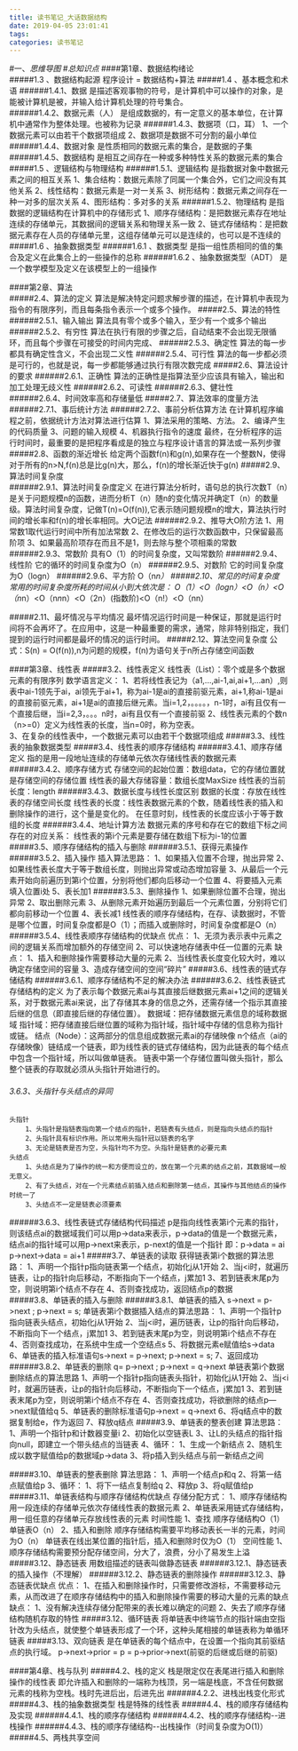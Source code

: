 ```yaml
---
title: 读书笔记_大话数据结构
date: 2019-04-05 23:01:41
tags:
categories: 读书笔记
---
```


#一、*思维导图*
#*总知识点*
####第1章、数据结构绪论  
#####1.3 、数据结构起源
		程序设计 = 数据结构+算法
#####1.4 、基本概念和术语
######1.4.1、数据
	是描述客观事物的符号，是计算机中可以操作的对象，是能被计算机是被，并输入给计算机处理的符号集合。 	
######1.4.2、数据元素（人）
	是组成数据的，有一定意义的基本单位，在计算机中通常作为整体处理。也被称为记录
######1.4.3、数据项（口，耳）
	1、一个数据元素可以由若干个数据项组成
	2、数据项是数据不可分割的最小单位
######1.4.4、数据对象
	是性质相同的数据元素的集合，是数据的子集
######1.4.5、数据结构
	是相互之间存在一种或多种特性关系的数据元素的集合
#####1.5 、逻辑结构与物理结构
######1.5.1、逻辑结构
	是指数据对象中数据元素之间的相互关系
	1、集合结构：数据元素除了同属一个集合外，它们之间没有其他关系
	2、线性结构：数据元素是一对一关系
	3、树形结构：数据元素之间存在一种一对多的层次关系
	4、图形结构：多对多的关系
######1.5.2、物理结构
	是指数据的逻辑结构在计算机中的存储形式
		1、顺序存储结构：是把数据元素存在地址连续的存储单元，其数据间的逻辑关系和物理关系一致
		2、链式存储结构：是把数据元素存在人员的存储单元里，这组存储单元可以是连续的，也可以是不连续的
#####1.6 、抽象数据类型
######1.6.1 、数据类型
		是指一组性质相同的值的集合及定义在此集合上的一些操作的总称
######1.6.2 、抽象数据类型（ADT）
		是一个数学模型及定义在该模型上的一组操作
	
####第2章、算法	
#####2.4、算法的定义
	算法是解决特定问题求解步骤的描述，在计算机中表现为指令的有限序列，而且每条指令表示一个或多个操作。
#####2.5、算法的特性
######2.5.1、输入输出
		算法具有零个或多个输入，至少有一个或多个输出
######2.5.2、有穷性
		算法在执行有限的步骤之后，自动结束不会出现无限循环，而且每个步骤在可接受的时间内完成、
######2.5.3、确定性
		算法的每一步都具有确定性含义，不会出现二义性
######2.5.4、可行性
		算法的每一步都必须是可行的，也就是说，每一步都能够通过执行有限次数完成
#####2.6、算法设计的要求
######2.6.1、正确性
		算法的正确性是指算法至少应该具有输入，输出和加工处理无歧义性
######2.6.2、可读性
######2.6.3、健壮性
######2.6.4、时间效率高和存储量低
#####2.7、算法效率的度量方法
######2.7.1、事后统计方法
######2.7.2、事前分析估算方法
		在计算机程序编程之前，依据统计方法对算法进行估算
			1、算法采用的策略、方法。
			2、编译产生的代码质量
			3、问题的输入规模
			4、机器执行指令的速度
		最终，在分析程序的运行时间时，最重要的是把程序看成是的独立与程序设计语言的算法或一系列步骤
#####2.8、函数的渐近增长
		给定两个函数f(n)和g(n),如果存在一个整数N，使得对于所有的n>N,f(n)总是比g(n)大，那么，f(n)的增长渐近快于g(n)
#####2.9、算法时间复杂度	
######2.9.1、算法时间复杂度定义
		在进行算法分析时，语句总的执行次数T（n）是关于问题规模n的函数，进而分析T（n）随n的变化情况并确定T（n）的数量级。算法时间复杂度，记做T(n)=O(f(n)),它表示随问题规模n的增大，算法执行时间的增长率和f(n)的增长率相同。大O记法
######2.9.2、推导大O阶方法
	1、用常数1取代运行时间中所有加法常数
	2、在修改后的运行次数函数中，只保留最高阶项
	3、如果最高阶项存在而且不是1，则去除与整个项相乘的常数
######2.9.3、常数阶
	具有O（1）的时间复杂度，又叫常数阶
######2.9.4、线性阶
	它的循环的时间复杂度为O（n）
######2.9.5、对数阶
	它的时间复杂度为O（logn）
######2.9.6、平方阶
	O（n*n）
#####2.10、常见的时间复杂度
	常用的时间复杂度所耗的时间从小到大依次是：
		O（1）<O（logn）<O（n）<O（n*n）<O（n*n*n）<O（2n）(指数阶)<O（n!）<O（nn）

#####2.11、最坏情况与平均情况
	最坏情况运行时间是一种保证，那就是运行时间将不会再坏了。在应用中，这是一种最重要的需求，通常，除非特别指定，我们提到的运行时间都是最坏的情况的运行时间。
#####2.12、算法空间复杂度
	公式：S(n) = O(f(n)),n为问题的规模，f(n)为语句关于n所占存储空间函数


####第3章、线性表
#####3.2、线性表定义
	线性表（List）：零个或是多个数据元素的有限序列
	数学语言定义：
		1、若将线性表记为（a1,...,ai-1,ai,ai+1,...an）,则表中ai-1领先于ai，ai领先于ai+1，称为ai-1是ai的直接前驱元素，ai+1,称ai-1是ai的直接前驱元素，ai+1是ai的直接后继元素。当i=1,2，。。。。，n-1时，ai有且仅有一个直接后继，当i=2,3，。。。n时，ai有且仅有一个直接前驱
		2、线性表元素的个数n（n>=0）定义为线性表的长度，当n=0时，称为空表。	
		3、在复杂的线性表中，一个数据元素可以由若干个数据项组成
#####3.3、线性表的抽象数据类型
#####3.4、线性表的顺序存储结构
######3.4.1、顺序存储定义
	指的是用一段地址连续的存储单元依次存储线性表的数据元素
######3.4.2、顺序存储方式
		存储空间的起始位置：数组data，它的存储位置就是存储空间的存储位置
		线性表的最大存储容量：数组长度MaxSize
		线性表的当前长度：length
######3.4.3、数据长度与线性长度区别
	数据的长度：存放在线性表的存储空间长度
	线性表的长度：线性表数据元素的个数，随着线性表的插入和删除操作的进行，这个量是变化的。
	在任意时刻，线性表的长度应该小于等于数组的长度	
######3.4.4、地址计算方法
	数据元素的序号和存在它的数组下标之间存在的对应关系：
		线性表的第i个元素是要存储在数组下标为i-1的位置
#####3.5、顺序存储结构的插入与删除
######3.5.1、获得元素操作
######3.5.2、插入操作
	插入算法思路：
		1、如果插入位置不合理，抛出异常
		2、如果线性表长度大于等于数组长度，则抛出异常或动态增加容量
		3、从最后一个元素开始向前遍历到第i个位置，分别将他们都向后移动一个位置
		4、将要插入元素填入位置i处
		5、表长加1
######3.5.3、删除操作
		1、如果删除位置不合理，抛出异常
		2、取出删除元素
		3、从删除元素开始遍历到最后一个元素位置，分别将它们都向前移动一个位置
		4、表长减1
	线性表的顺序存储结构，在存、读数据时，不管是哪个位置，时间复杂度都是O（1）；而插入或删除时，时间复杂度都是O（n）
######3.5.4、线性表顺序存储结构的优缺点
	优点：
		1、无须为表示表中元素之间的逻辑关系而增加额外的存储空间
		2、可以快速地存储表中任一位置的元素
	缺点：
		1、插入和删除操作需要移动大量的元素
		2、当线性表长度变化较大时，难以确定存储空间的容量
		3、造成存储空间的空间“碎片”
#####3.6、线性表的链式存储结构
######3.6.1、顺序存储结构不足的解决办法
######3.6.2、线性表链式存储结构的定义
		为了表示每个数据元素ai与其直接后继数据元素ai+1之间的逻辑关系，对于数据元素ai来说，出了存储其本身的信息之外，还需存储一个指示其直接后继的信息（即直接后继的存储位置）。
		数据域：把存储数据元素信息的域称数据域
		指针域：把存储直接后继位置的域称为指针域，指针域中存储的信息称为指针或链。
		结点（Node）：这两部分的信息组成数据元素ai的存储映像
		n个结点（ai的存储映像）链结成一个链表，即为线性表的链式存储结构，因为此链表的每个结点中包含一个指针域，所以叫做单链表。
		链表中第一个存储位置叫做头指针，那么整个链表的存取就必须从头指针开始进行的。
###### 3.6.3、头指针与头结点的异同
	头指针
		1、头指针是指链表指向第一个结点的指针，若链表有头结点，则是指向头结点的指针
		2、头指针具有标识作用。所以常用头指针冠以链表的名字
		3、无论是链表是否为空，头指针均不为空。头指针是链表的必要元素
	头结点
		1、头结点是为了操作的统一和方便而设立的，放在第一个元素的结点之前，其数据域一般无意义。
		2、有了头结点，对在一个元素结点前插入结点和删除第一结点，其操作与其他结点的操作时统一了
		3、头结点不一定是链表必须要素
######3.6.3、线性表链式存储结构代码描述
	p是指向线性表第i个元素的指针，则该结点ai的数据域我们可以用p->data来表示，p->data的值是一个数据元素，结点ai的指针域可以用p->next来表示，p-next的值是一个指针
	即：p->data = ai
		p->next->data = ai+1
#####3.7、单链表的读取
		获得链表第i个数据的算法思路：
			1、声明一个指针p指向链表第一个结点，初始化j从1开始
			2、当j<i时，就遍历链表，让p的指针向后移动，不断指向下一个结点，j累加1
			3、若到链表末尾p为空，则说明第i个结点不存在
			4、否则查找成功，返回结点p的数据	
#####3.8、单链表的插入与删除
######3.8.1、单链表的插入
		s->next = p->next ; p->next = s;
		单链表第i个数据插入结点的算法思路：
			1、声明一个指针p指向链表头结点，初始化j从1开始
			2、当j<i时，遍历链表，让p的指针向后移动，不断指向下一个结点，j累加1
			3、若到链表末尾p为空，则说明第i个结点不存在
			4、否则查找成功，在系统中生成一个空结点s
			5、将数据元素e赋值给s->data
			6、单链表的插入标准语句s->next = p->next; p->next = s;
			7、返回成功
######3.8.2、单链表的删除
	q= p->next ; p->next = q->next
	单链表第i个数据删除结点的算法思路
		1、声明一个指针p指向链表头指针，初始化j从1开始
		2、当j<i时，就遍历链表，让p的指针向后移动，不断指向下一个结点，j累加1
		3、若到链表末尾p为空，则说明第i个结点不存在
		4、否则查找成功，将欲删除的结点p—>next赋值给q
		5、单链表的删除标准语句p->next = q->next
		6、将q结点中的数据复制给e，作为返回
		7、释放q结点
#####3.9、单链表的整表创建
		算法思路：
			1、声明一个指针p和计数器变量i
			2、初始化以空链表L
			3、让L的头结点的指针指向null，即建立一个带头结点的当链表
			4、循环：
				1、生成一个新结点
				2、随机生成以数字赋值给p的数据域p->data
				3、将p插入到头结点与前一新结点之间

#####3.10、单链表的整表删除
		算法思路：
			1、声明一个结点p和q
			2、将第一结点赋值给p
			3、循环：
				1、将下一结点复制给q
				2、释放p
				3、将q赋值给p
#####3.11、单链表结构与顺序存储结构优缺点
		存储分配方式：
			1、顺序存储结构用一段连续的存储单元依次存储线性表的数据元素
			2、单链表采用链式存储结构，用一组任意的存储单元存放线性表的元素
		时间性能
			1、查找
				顺序存储结构O（1）
				单链表O（n）
			2、插入和删除
				顺序存储结构需要平均移动表长一半的元素，时间为O（n）
				单链表在线出某位置的指针后，插入和删除时仅为O（1）
		空间性能
			1、顺序存储结构需要预分配存储空间，分大了，浪费，分小了易发生上溢
#####3.12、静态链表
	用数组描述的链表叫做静态链表
######3.12.1、静态链表的插入操作（不理解）
######3.12.2、静态链表的删除操作
######3.12.3、静态链表优缺点
		优点：
			1、在插入和删除操作时，只需要修改游标，不需要移动元素，从而改进了在顺序存储结构中的插入和删除操作需要的移动大量的元素的缺点
		缺点：
			1、没有解决连续存储分配带来的表长难以确定的问题
			2、失去了顺序存储结构随机存取的特性
#####3.12、循环链表
		将单链表中终端节点的指针端由空指针改为头结点，就使整个单链表形成了一个环，这种头尾相接的单链表称为单循环链表
#####3.13、双向链表
		是在单链表的每个结点中，在设置一个指向其前驱结点的执行域。
		p->next->prior = p = p->prior->next(前驱的后继或后继的前驱)

####第4章、栈与队列
#####4.2、栈的定义
		栈是限定仅在表尾进行插入和删除操作的线性表
		即允许插入和删除的一端称为栈顶，另一端是栈底，不含任何数据元素的栈称为空栈。栈时先进后出，后进先出
######4.2.2、进栈出栈变化形式
#####4.3、栈的抽象数据类型
		栈是特殊的线性表
#####4.4、栈的顺序存储结构及实现
######4.4.1、栈的顺序存储结构
######4.4.2、栈的顺序存储结构--进栈操作
######4.4.3、栈的顺序存储结构--出栈操作（时间复杂度为O(1)）
#####4.5、两栈共享空间
	
